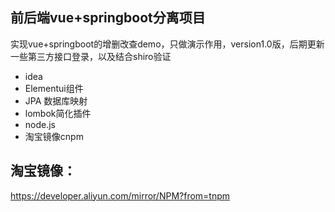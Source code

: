## 前后端vue+springboot分离项目

实现vue+springboot的增删改查demo，只做演示作用，version1.0版，后期更新一些第三方接口登录，以及结合shiro验证

- idea
- Elementui组件
- JPA 数据库映射
- lombok简化插件
- node.js
- 淘宝镜像cnpm

## 淘宝镜像：

https://developer.aliyun.com/mirror/NPM?from=tnpm
